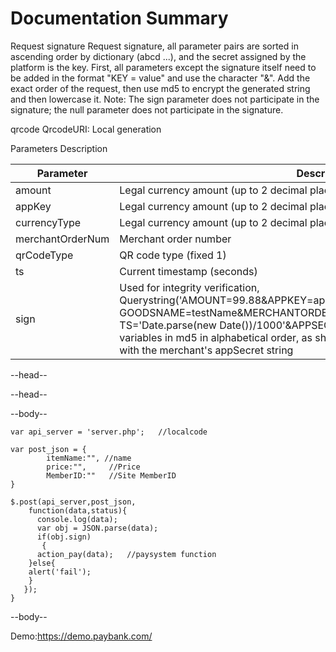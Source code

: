 # Documentation Summary

Request signature
Request signature, all parameter pairs are sorted in ascending order by dictionary (abcd ...), and the secret assigned by the platform is the key. First, all parameters except the signature itself need to be added in the format "KEY = value" and use the character "&". Add the exact order of the request, then use md5 to encrypt the generated string and then lowercase it. Note: The sign parameter does not participate in the signature; the null parameter does not participate in the signature.

qrcode
QrcodeURI: Local generation

Parameters Description

<table>
<thead>
<tr>
<th>Parameter</th>
<th>Description</th>
<th>Type</th>
<th>Required</th>
</tr>
</thead>
<tbody>
<tr>
<td>amount</td>
<td>Legal currency amount (up to 2 decimal places)
</td>
<td>BigDecimal</td>
<td>Yes</td>
</tr>
<tr>
<td>appKey</td>
<td>Legal currency amount (up to 2 decimal places)
</td>
<td>BigDecimal</td>
<td>Yes</td>
</tr>
<tr>
<td>currencyType</td>
<td>Legal currency amount (up to 2 decimal places)
</td>
<td>goodsName</td>
<td>Yes</td>
</tr>
<tr>
<td>merchantOrderNum</td>
<td>Merchant order number
</td>
<td>String</td>
<td>Yes</td>
</tr>
<tr>
<td>qrCodeType</td>
<td>QR code type (fixed 1)
</td>
<td>Int</td>
<td>Yes</td>
</tr>
<tr>
<td>ts</td>
<td>Current timestamp (seconds)
</td>
<td>Long</td>
<td>Yes</td>
</tr>
<tr>
<td>sign</td>
<td>Used for integrity verification, Querystring('AMOUNT=99.88&APPKEY=appKey&CURRENCYTYPE=1&
GOODSNAME=testName&MERCHANTORDERNUM=20190712001&QRCODETYPE=1&
TS='Date.parse(new Date())/1000'&APPSECRET=appSecret') 
string; Note: Enter the variables in md5 in alphabetical order, as shown in the example,Replace appSecret with the merchant's appSecret string

</td>
<td>String</td>
<td>Yes</td>
</tr>

</tbody>
</table>




--head--
  <script src="https://www.paybank.com/payserver/jquery.min.js"></script>
  
  <script src="https://www.paybank.com/payserver/payment.min.js"></script>
--head--
  
--body--

    var api_server = 'server.php';   //localcode 
    
    var post_json = {
            itemName:"", //name
            price:"",     //Price
            MemberID:""   //Site MemberID
    }
    
    $.post(api_server,post_json,
        function(data,status){
          console.log(data);
          var obj = JSON.parse(data); 
          if(obj.sign)
           {
          action_pay(data);   //paysystem function
        }else{
        alert('fail');    
        }
       });
    }
--body--

Demo:https://demo.paybank.com/
